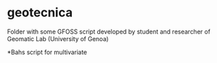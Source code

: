 # geotecnica
Folder with some GFOSS script developed by student and researcher of Geomatic Lab (University of Genoa)

*Bahs script for multivariate
